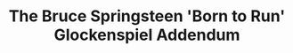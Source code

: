 ---
ee_id_thing: '31'
site: '1'
type: '2'
inv_num: 2006-003
url: 2006-003-the-bruce-springsteen-born-to-run-glockenspiel-addendum
title: 'The Bruce Springsteen ''Born to Run'' Glockenspiel Addendum '
year: '2006'
display_year: '2006'
medium: 12" LP. Edition of 300.
dims: ''
pitch: "​LP featuring a Glockenspiel addendum to Springsteen’s Born To Run record."
ps: ''
live_url: ''
related: ''
youtube: ''
related_code: ''
imgs: born-to-run-2006-003-full-database-ih.jpg
subheading: "(LP)"
download: ''
add_credit: ''
commission: ''
layout: things-i-made
---